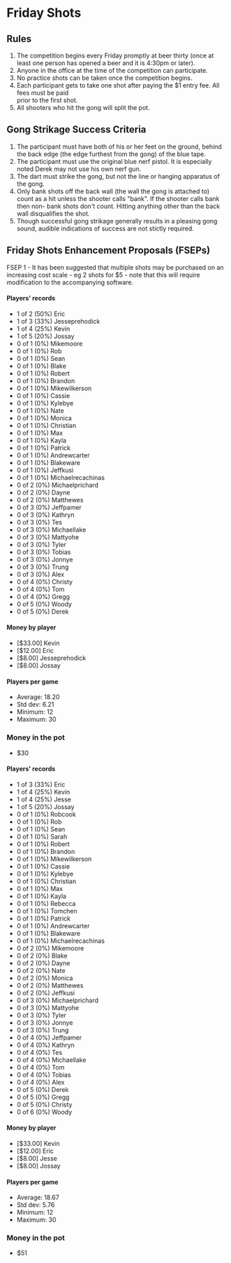 Friday Shots
=============

Rules
-----
1. The competition begins every Friday promptly at beer thirty (once at least one person has opened a beer and it is 4:30pm or later).
2. Anyone in the office at the time of the competition can participate.
3. No practice shots can be taken once the competition begins.
4. Each participant gets to take one shot after paying the $1 entry fee. All fees must be paid  
   prior to the first shot.
5. All shooters who hit the gong will split the pot.


Gong Strikage Success Criteria
------------------------------
1. The participant must have both of his or her feet on the ground, behind the back edge (the edge furthest from the gong) of the blue tape.
2. The participant must use the original blue nerf pistol. It is especially noted
   Derek may not use his own nerf gun.
3. The dart must strike the gong, but not the line or hanging apparatus of the gong. 
4. Only bank shots off the back wall (the wall the gong is attached to) count as
   a hit unless the shooter calls "bank". If the shooter calls bank then non-
   bank shots don't count. Hitting anything other than the back wall disqualifies
   the shot.
5. Though successful gong strikage generally results in a pleasing gong sound, audible indications of success are not stictly required.


Friday Shots Enhancement Proposals (FSEPs)
------------------------------------------
FSEP 1 - It has been suggested that multiple shots may be purchased on an increasing
     cost scale - eg 2 shots for $5 - note that this will require modification to the
     accompanying software.

####  Players' records  ####
* 1 of 2 (50%) Eric
* 1 of 3 (33%) Jesseprehodick
* 1 of 4 (25%) Kevin
* 1 of 5 (20%) Jossay
* 0 of 1 (0%) Mikemoore
* 0 of 1 (0%) Rob
* 0 of 1 (0%) Sean
* 0 of 1 (0%) Blake
* 0 of 1 (0%) Robert
* 0 of 1 (0%) Brandon
* 0 of 1 (0%) Mikewilkerson
* 0 of 1 (0%) Cassie
* 0 of 1 (0%) Kylebye
* 0 of 1 (0%) Nate
* 0 of 1 (0%) Monica
* 0 of 1 (0%) Christian
* 0 of 1 (0%) Max
* 0 of 1 (0%) Kayla
* 0 of 1 (0%) Patrick
* 0 of 1 (0%) Andrewcarter
* 0 of 1 (0%) Blakeware
* 0 of 1 (0%) Jeffkusi
* 0 of 1 (0%) Michaelrecachinas
* 0 of 2 (0%) Michaelprichard
* 0 of 2 (0%) Dayne
* 0 of 2 (0%) Matthewes
* 0 of 3 (0%) Jeffpamer
* 0 of 3 (0%) Kathryn
* 0 of 3 (0%) Tes
* 0 of 3 (0%) Michaellake
* 0 of 3 (0%) Mattyohe
* 0 of 3 (0%) Tyler
* 0 of 3 (0%) Tobias
* 0 of 3 (0%) Jonnye
* 0 of 3 (0%) Trung
* 0 of 3 (0%) Alex
* 0 of 4 (0%) Christy
* 0 of 4 (0%) Tom
* 0 of 4 (0%) Gregg
* 0 of 5 (0%) Woody
* 0 of 5 (0%) Derek

#### Money by player  ####
* [$33.00] Kevin
* [$12.00] Eric
* [$8.00] Jesseprehodick
* [$8.00] Jossay

#### Players per game  ####
* Average: 18.20
* Std dev: 6.21
* Minimum: 12
* Maximum: 30

### Money in the pot ###
* $30
####  Players' records  ####
* 1 of 3 (33%) Eric
* 1 of 4 (25%) Kevin
* 1 of 4 (25%) Jesse
* 1 of 5 (20%) Jossay
* 0 of 1 (0%) Robcook
* 0 of 1 (0%) Rob
* 0 of 1 (0%) Sean
* 0 of 1 (0%) Sarah
* 0 of 1 (0%) Robert
* 0 of 1 (0%) Brandon
* 0 of 1 (0%) Mikewilkerson
* 0 of 1 (0%) Cassie
* 0 of 1 (0%) Kylebye
* 0 of 1 (0%) Christian
* 0 of 1 (0%) Max
* 0 of 1 (0%) Kayla
* 0 of 1 (0%) Rebecca
* 0 of 1 (0%) Tomchen
* 0 of 1 (0%) Patrick
* 0 of 1 (0%) Andrewcarter
* 0 of 1 (0%) Blakeware
* 0 of 1 (0%) Michaelrecachinas
* 0 of 2 (0%) Mikemoore
* 0 of 2 (0%) Blake
* 0 of 2 (0%) Dayne
* 0 of 2 (0%) Nate
* 0 of 2 (0%) Monica
* 0 of 2 (0%) Matthewes
* 0 of 2 (0%) Jeffkusi
* 0 of 3 (0%) Michaelprichard
* 0 of 3 (0%) Mattyohe
* 0 of 3 (0%) Tyler
* 0 of 3 (0%) Jonnye
* 0 of 3 (0%) Trung
* 0 of 4 (0%) Jeffpamer
* 0 of 4 (0%) Kathryn
* 0 of 4 (0%) Tes
* 0 of 4 (0%) Michaellake
* 0 of 4 (0%) Tom
* 0 of 4 (0%) Tobias
* 0 of 4 (0%) Alex
* 0 of 5 (0%) Derek
* 0 of 5 (0%) Gregg
* 0 of 5 (0%) Christy
* 0 of 6 (0%) Woody

#### Money by player  ####
* [$33.00] Kevin
* [$12.00] Eric
* [$8.00] Jesse
* [$8.00] Jossay

#### Players per game  ####
* Average: 18.67
* Std dev: 5.76
* Minimum: 12
* Maximum: 30

### Money in the pot ###
* $51